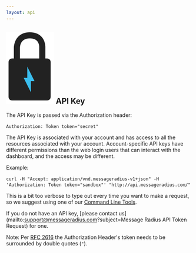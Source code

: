 ```yaml
---
layout: api
---
```


## ![Api Lock](img/lock.svg) API Key

The API Key is passed via the Authorization header:

    Authorization: Token token="secret"

The API Key is associated with your account and has access to all the resources associated with your account. Account-specific API keys have different permissions than the web login users that can interact with the dashboard, and the access may be different.

Example:

    curl -H "Accept: application/vnd.messageradius-v1+json" -H 'Authorization: Token token="sandbox"' "http://api.messageradius.com/"

This is a bit too verbose to type out every time you want to make a request, so we suggest using one of our [Command Line Tools](/command_line.html).

If you do not have an API key, [please contact us](mailto:support@messageradius.com?subject=Message Radius API Token Request) for one.

Note: Per [RFC 2616](http://www.w3.org/Protocols/rfc2616/rfc2616-sec2.html#sec2.2) the Authorization Header's token needs to be surrounded by double quotes (`"`).
